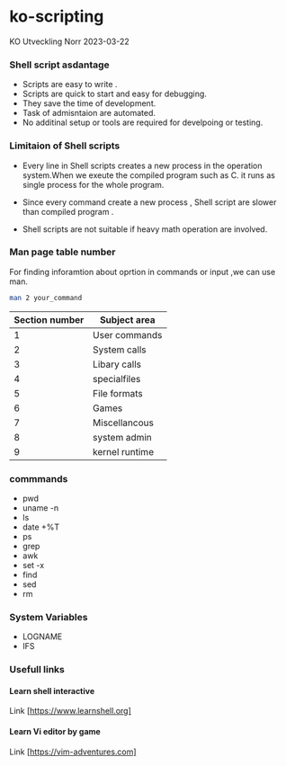 # ko-scripting
KO Utveckling Norr  2023-03-22 

### Shell script asdantage 
 - Scripts are easy to write . 
 - Scripts are quick to start and easy for debugging. 
 - They save the time of development. 
 - Task of admisntaion are automated. 
 - No additinal setup or tools are required for develpoing or testing. 

### Limitaion of Shell scripts
- Every line in Shell scripts creates a new process in the operation system.When we exeute the compiled program such as C. it runs as single process for the whole program. 

- Since every command create a new process , Shell script are slower than compiled program . 

- Shell scripts are not suitable if heavy math operation are involved. 

### Man page table number 

For finding inforamtion about oprtion in commands or input ,we can use man. 

```sh
man 2 your_command 
```

| Section number | Subject area |
| ------ | ------ |
| 1 | User commands |
| 2 | System calls |
| 3 | Libary calls |
| 4 | specialfiles |
| 5 | File formats |
| 6 | Games |
| 7 | Miscellancous |
| 8 | system admin |
| 9 | kernel runtime |


### commmands  

- pwd 
- uname -n
- ls
- date +%T
- ps
- grep 
- awk 
- set -x
- find
- sed
- rm


### System Variables 

- LOGNAME
- IFS



### Usefull links 

#### Learn shell interactive 
Link [https://www.learnshell.org]

#### Learn Vi editor by game 
Link [https://vim-adventures.com]